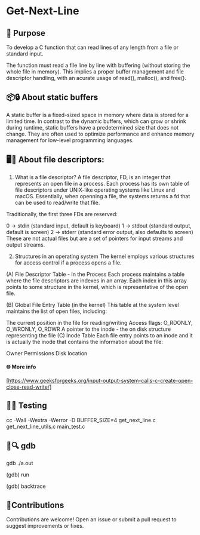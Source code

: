 # Get-Next-Line

## 🚀 Purpose

To develop a C function that can read lines of any length from a file or standard input.

The function must read a file line by line with buffering (without storing the whole file in memory).
This implies a proper buffer management and file descriptor handling, with an acurate usage of read(), malloc(), and free().

## 📦🔒 About static buffers

A static buffer is a fixed-sized space in memory where data is stored for a limited time. In contrast to the dynamic buffers, which can grow or shrink during runtime, static buffers have a predetermined size that does not change. They are often used to optimize performance and enhance memory management for low-level programming languages. 

## 🖥️📄 About file descriptors:

1. What is a file descriptor?
A file descriptor, FD, is an integer that represents an open file in a process. Each process has its own table of file descriptors under UNIX-like operating systems like Linux and macOS. Essentially, when openning a file, the systems returns a fd that can be used to read/write that file.

Traditionally, the first three FDs are reserved:

0 → stdin (standard input, default is keyboard)
1 → stdout (standard output, default is screen)
2 → stderr (standard error output, also defaults to screen)
These are not actual files but are a set of pointers for input streams and output streams.

2. Structures in an operating system
The kernel employs various structures for access control if a process opens a file.

(A) File Descriptor Table - In the Process
Each process maintains a table where the file descriptors are indexes in an array. Each index in this array points to some structure in the kernel, which is representative of the open file.

(B) Global File Entry Table (in the kernel)
This table at the system level maintains the list of open files, including:

The current position in the file for reading/writing
Access flags: O_RDONLY, O_WRONLY, O_RDWR
A pointer to the inode - the on disk structure representing the file
(C) Inode Table
Each file entry points to an inode and it is actually the inode that contains the information about the file:

Owner
Permissions
Disk location

#### 🌐 More info
[https://www.geeksforgeeks.org/input-output-system-calls-c-create-open-close-read-write/]

## 🧪✅ Testing

cc -Wall -Wextra -Werror -D BUFFER_SIZE=4 get_next_line.c get_next_line_utils.c main_test.c

## 🐞🔍 gdb
gdb ./a.out

(gdb) run

(gdb) backtrace



##  🤝Contributions
Contributions are welcome! Open an issue or submit a pull request to suggest improvements or fixes.
